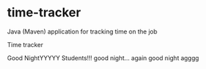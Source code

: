 # time-tracker
Java (Maven) application for tracking time on the job

Time tracker

Good NightYYYYY Students!!!
good night...
again good night
agggg
